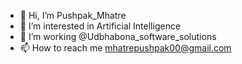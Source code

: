 - 👋 Hi, I’m Pushpak_Mhatre
- 👀 I’m interested in Artificial Intelligence
- 🌱 I’m working @Udbhabona_software_solutions
- 📫 How to reach me mhatrepushpak00@gmail.com


